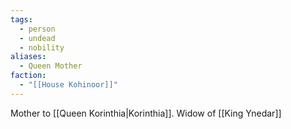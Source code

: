 ```yaml
---
tags:
  - person
  - undead
  - nobility
aliases:
  - Queen Mother
faction:
  - "[[House Kohinoor]]"
---
```

Mother to [[Queen Korinthia|Korinthia]].
Widow of [[King Ynedar]]